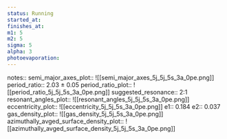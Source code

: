 ```yaml
---
status: Running
started_at: 
finishes_at: 
m1: 5
m2: 5
sigma: 5
alpha: 3
photoevaporation: 
---
```


notes:: 
semi_major_axes_plot:: ![[semi_major_axes_5j_5j_5s_3a_0pe.png]]
period_ratio:: 2.03 ± 0.05
period_ratio_plot:: ![[period_ratio_5j_5j_5s_3a_0pe.png]]
suggested_resonance:: 2:1
resonant_angles_plot:: ![[resonant_angles_5j_5j_5s_3a_0pe.png]]
eccentricity_plot:: ![[eccentricity_5j_5j_5s_3a_0pe.png]]
e1:: 0.184
e2:: 0.037
gas_density_plot:: ![[gas_density_5j_5j_5s_3a_0pe.png]]
azimuthally_avged_surface_density_plot:: ![[azimuthally_avged_surface_density_5j_5j_5s_3a_0pe.png]]
